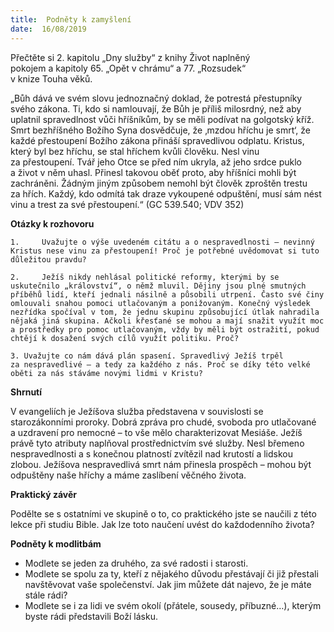 ```yaml
---
title:  Podněty k zamyšlení
date:  16/08/2019
---
```


Přečtěte si 2. kapitolu „Dny služby“ z knihy Život naplněný pokojem a kapitoly 65. „Opět v chrámu“ a 77. „Rozsudek“ v knize Touha věků.

„Bůh dává ve svém slovu jednoznačný doklad, že potrestá přestupníky svého zákona. Ti, kdo si namlouvají, že Bůh je příliš milosrdný, než aby uplatnil spravedlnost vůči hříšníkům, by se měli podívat na golgotský kříž. Smrt bezhříšného Božího Syna dosvědčuje, že ‚mzdou hříchu je smrt‘, že každé přestoupení Božího zákona přináší spravedlivou odplatu. Kristus, který byl bez hříchu, se stal hříchem kvůli člověku. Nesl vinu za přestoupení. Tvář jeho Otce se před ním ukryla, až jeho srdce puklo a život v něm uhasl. Přinesl takovou oběť proto, aby hříšníci mohli být zachráněni. Žádným jiným způsobem nemohl být člověk zproštěn trestu za hřích. Každý, kdo odmítá tak draze vykoupené odpuštění, musí sám nést vinu a trest za své přestoupení.“ (GC 539.540; VDV 352)

**Otázky k rozhovoru**

`1. 	Uvažujte o výše uvedeném citátu a o nespravedlnosti – nevinný Kristus nese vinu za přestoupení! Proč je potřebné uvědomovat si tuto důležitou pravdu?`

`2. 	Ježíš nikdy nehlásal politické reformy, kterými by se uskutečnilo „království“, o němž mluvil. Dějiny jsou plné smutných příběhů lidí, kteří jednali násilně a působili utrpení. Často své činy omlouvali snahou pomoci utlačovaným a ponižovaným. Konečný výsledek nezřídka spočíval v tom, že jednu skupinu způsobující útlak nahradila nějaká jiná skupina. Ačkoli křesťané se mohou a mají snažit využít moc a prostředky pro pomoc utlačovaným, vždy by měli být ostražití, pokud chtějí k dosažení svých cílů využít politiku. Proč?`

`3.	Uvažujte co nám dává plán spasení. Spravedlivý Ježíš trpěl za nespravedlivé – a tedy za každého z nás. Proč se díky této velké oběti za nás stáváme novými lidmi v Kristu?`

**Shrnutí**

V evangeliích je Ježíšova služba představena v souvislosti se starozákonními proroky. Dobrá zpráva pro chudé, svoboda pro utlačované a uzdravení pro nemocné – to vše mělo charakterizovat Mesiáše. Ježíš právě tyto atributy naplňoval prostřednictvím své služby. Nesl břemeno nespravedlnosti a s konečnou platností zvítězil nad krutostí a lidskou zlobou. Ježíšova nespravedlivá smrt nám přinesla prospěch – mohou být odpuštěny naše hříchy a máme zaslíbení věčného života.

**Praktický závěr**

Podělte se s ostatními ve skupině o to, co praktického jste se naučili z této lekce při studiu Bible. Jak lze toto naučení uvést do každodenního života?

**Podněty k modlitbám**

- Modlete se jeden za druhého, za své radosti i starosti.
- Modlete se spolu za ty, kteří z nějakého důvodu přestávají či již přestali navštěvovat vaše společenství. Jak jim můžete dát najevo, že je máte stále rádi?
- Modlete se i za lidi ve svém okolí (přátele, sousedy, příbuzné…), kterým byste rádi představili Boží lásku.